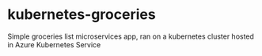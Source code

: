 # kubernetes-groceries
Simple groceries list microservices app, ran on a kubernetes cluster hosted in Azure Kubernetes Service
